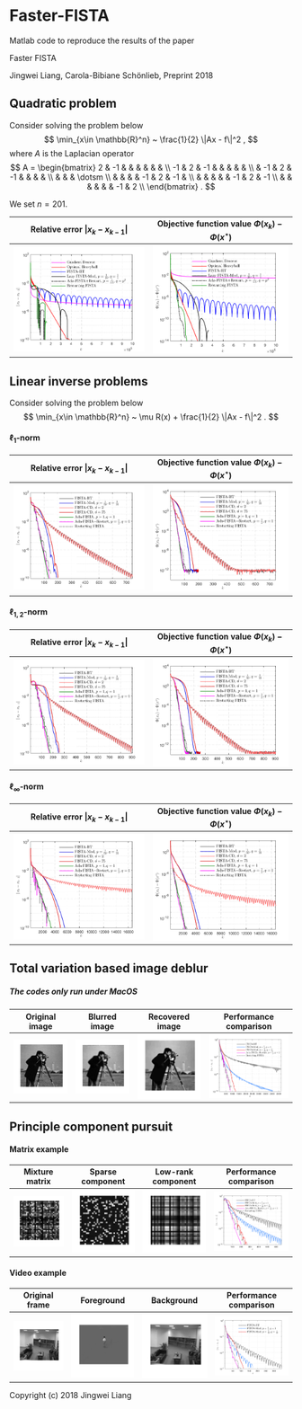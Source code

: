 # Faster-FISTA

Matlab code to reproduce the results of the paper

Faster FISTA

Jingwei Liang, Carola-Bibiane Schönlieb, Preprint 2018


## Quadratic problem

Consider solving the problem below
$$
\min_{x\in \mathbb{R}^n} ~ \frac{1}{2} \|Ax - f\|^2  ,
$$
where $A$ is the Laplacian operator
$$
A = 
\begin{bmatrix}
2 & -1 & & & & & &  \\
-1 & 2 & -1 & & & & &  \\
 & -1 & 2 & -1 & & & &  \\
 & & & \dotsm \\
 &  & & & -1 & 2 & -1 &  \\
 & &  & & & -1 & 2 & -1  \\
 & & &  & & & -1 & 2  \\
\end{bmatrix} .
$$

We set $n = 201$.

 Relative error $\|x_{k}-x_{k-1}\|$          |  Objective function value $\Phi(x_{k}) - \Phi(x^\star)$
:-------------------------:|:-------------------------:
![ ](codes/lse/cmp_lse_ek.png)  |  ![ ](codes/lse/cmp_lse_fk.png)

## Linear inverse problems

Consider solving the problem below
$$
\min_{x\in \mathbb{R}^n} ~ \mu R(x) + \frac{1}{2} \|Ax - f\|^2  .
$$

#### $\ell_{1}$-norm
 Relative error $\|x_{k}-x_{k-1}\|$          |  Objective function value $\Phi(x_{k}) - \Phi(x^\star)$
:-------------------------:|:-------------------------:
![ ](codes/inverse-problem/cmp_fista_ek_lasso.png)  |  ![ ](codes/inverse-problem/cmp_fista_phik_lasso.png)


#### $\ell_{1,2}$-norm
 Relative error $\|x_{k}-x_{k-1}\|$          |  Objective function value $\Phi(x_{k}) - \Phi(x^\star)$
:-------------------------:|:-------------------------:
![ ](codes/inverse-problem/cmp_fista_ek_glasso.png)  |  ![ ](codes/inverse-problem/cmp_fista_phik_glasso.png)


#### $\ell_{\infty}$-norm
 Relative error $\|x_{k}-x_{k-1}\|$          |  Objective function value $\Phi(x_{k}) - \Phi(x^\star)$
:-------------------------:|:-------------------------:
![ ](codes/inverse-problem/cmp_fista_ek_infty.png)  |  ![ ](codes/inverse-problem/cmp_fista_phik_infty.png)


## Total variation based image deblur

##### The codes only run under MacOS

 Original image    |   Blurred image  |   Recovered image          |  Performance comparison
:-------------------------:|:-------------------------:|:-------------------------:|:-------------------------:
![ ](codes/tv-deblur/original-img.png)  |  ![ ](codes/tv-deblur/original-blur.png)  |  ![ ](codes/tv-deblur/original-deblur.png)  |  ![ ](codes/tv-deblur/cmp_fista_tvdeblur.png)


## Principle component pursuit

#### Matrix example

 Mixture matrix    |   Sparse component  |   Low-rank component          |  Performance comparison
:-------------------------:|:-------------------------:|:-------------------------:|:-------------------------:
![ ](codes/pcp/observation.png)  |  ![ ](codes/pcp/sparse-mtx.png)  |  ![ ](codes/pcp/lowrank-mtx.png)  |  ![ ](codes/pcp/cmp_fista_pcp_mtx.png)


#### Video example

 Original frame    |   Foreground  |   Background          |  Performance comparison
:-------------------------:|:-------------------------:|:-------------------------:|:-------------------------:
![ ](codes/pcp/original-frame.png)  |  ![ ](codes/pcp/sparse-component.png)  |  ![ ](codes/pcp/lowrank-component.png)  |  ![ ](codes/pcp/cmp_fista_pcp.png)

Copyright (c) 2018 Jingwei Liang
